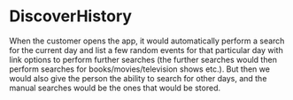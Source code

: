 # DiscoverHistory

When the customer opens the app, it would automatically perform a search for the current day and list a few random events for that particular day with link options to perform further searches (the further searches would then perform searches for books/movies/television shows etc.).  But then we would also give the person the ability to search for other days, and the manual searches would be the ones that would be stored.
